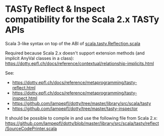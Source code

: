 # TASTy Reflect & Inspect compatibility for the Scala 2.x TASTy APIs

Scala 3-like syntax on top of the ABI of [scala.tasty.Reflection.scala](https://github.com/lampepfl/dotty/blob/0.26.0-RC1/library/src/scala/tasty/Reflection.scala)

Required because Scala 2.x doesn't support extension methods (and implicit AnyVal classes in a class):
https://dotty.epfl.ch/docs/reference/contextual/relationship-implicits.html

See:
* https://dotty.epfl.ch/docs/reference/metaprogramming/tasty-reflect.html
* https://dotty.epfl.ch/docs/reference/metaprogramming/tasty-inspect.html
* https://github.com/lampepfl/dotty/tree/master/library/src/scala/tasty
* https://github.com/lampepfl/dotty/tree/master/tasty-inspector

It should be possible to compile in and use the following file from Scala 2.x:
https://github.com/lampepfl/dotty/blob/master/library/src/scala/tasty/reflect/SourceCodePrinter.scala